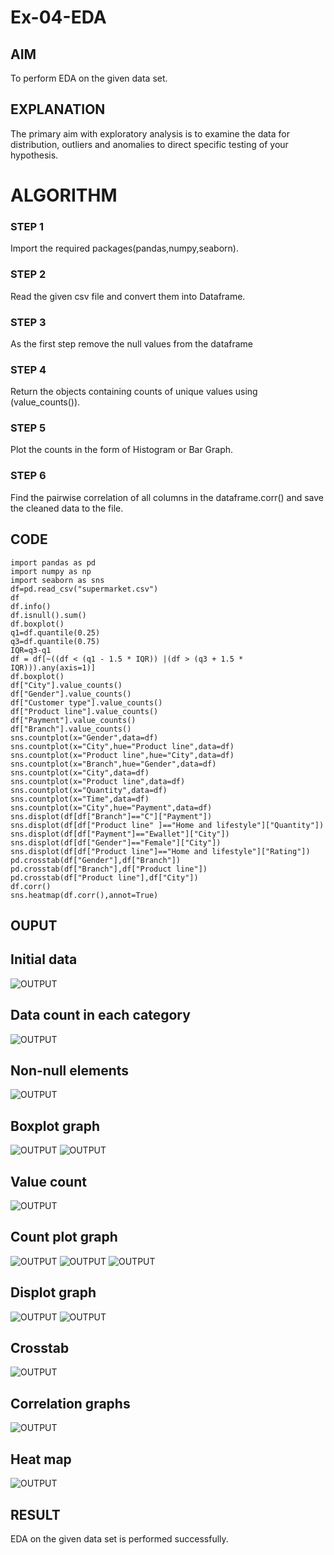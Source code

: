# Ex-04-EDA
## AIM
To perform EDA on the given data set. 

## EXPLANATION
The primary aim with exploratory analysis is to examine the data for distribution, outliers and 
anomalies to direct specific testing of your hypothesis.

# ALGORITHM
### STEP 1
Import the required packages(pandas,numpy,seaborn).
### STEP 2
Read the given csv file and convert them into Dataframe.
### STEP 3
As the first step remove the null values from the dataframe
### STEP 4
Return the objects containing counts of unique values using (value_counts()).
### STEP 5
Plot the counts in the form of Histogram or Bar Graph.
### STEP 6
Find the pairwise correlation of all columns in the dataframe.corr() and save the cleaned data to the file.

## CODE
```
import pandas as pd
import numpy as np
import seaborn as sns
df=pd.read_csv("supermarket.csv")
df
df.info()
df.isnull().sum()
df.boxplot()
q1=df.quantile(0.25)
q3=df.quantile(0.75)
IQR=q3-q1
df = df[~((df < (q1 - 1.5 * IQR)) |(df > (q3 + 1.5 * IQR))).any(axis=1)]
df.boxplot()
df["City"].value_counts()
df["Gender"].value_counts()
df["Customer type"].value_counts()
df["Product line"].value_counts()
df["Payment"].value_counts()
df["Branch"].value_counts()
sns.countplot(x="Gender",data=df)
sns.countplot(x="City",hue="Product line",data=df)
sns.countplot(x="Product line",hue="City",data=df)
sns.countplot(x="Branch",hue="Gender",data=df)
sns.countplot(x="City",data=df)
sns.countplot(x="Product line",data=df)
sns.countplot(x="Quantity",data=df)
sns.countplot(x="Time",data=df)
sns.countplot(x="City",hue="Payment",data=df)
sns.displot(df[df["Branch"]=="C"]["Payment"])
sns.displot(df[df["Product line" ]=="Home and lifestyle"]["Quantity"])
sns.displot(df[df["Payment"]=="Ewallet"]["City"])
sns.displot(df[df["Gender"]=="Female"]["City"])
sns.displot(df[df["Product line"]=="Home and lifestyle"]["Rating"])
pd.crosstab(df["Gender"],df["Branch"])
pd.crosstab(df["Branch"],df["Product line"])
pd.crosstab(df["Product line"],df["City"])
df.corr()
sns.heatmap(df.corr(),annot=True)
```
## OUPUT
## Initial data
![OUTPUT](/q1.png)
## Data count in each category
![OUTPUT](/q2.png)
## Non-null elements
![OUTPUT](/q3.png)
## Boxplot graph
![OUTPUT](/q4.png)
![OUTPUT](/q5.png)
## Value count
![OUTPUT](/q6.png)
## Count plot graph
![OUTPUT](/q8.png)
![OUTPUT](/q9.png)
![OUTPUT](/q10.png)
## Displot graph
![OUTPUT](/q12.png)
![OUTPUT](/q13.png)
## Crosstab 
![OUTPUT](/q14.png)
## Correlation graphs
![OUTPUT](/q15.png)
## Heat map
![OUTPUT](/q16.png)

## RESULT
EDA on the given data set is performed successfully.